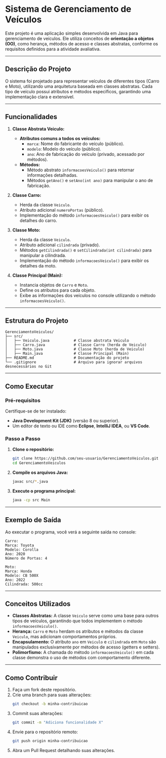 # **Sistema de Gerenciamento de Veículos**

Este projeto é uma aplicação simples desenvolvida em Java para gerenciamento de veículos. Ele utiliza conceitos de **orientação a objetos (OO)**, como herança, métodos de acesso e classes abstratas, conforme os requisitos definidos para a atividade avaliativa.

---

## **Descrição do Projeto**

O sistema foi projetado para representar veículos de diferentes tipos (Carro e Moto), utilizando uma arquitetura baseada em classes abstratas. Cada tipo de veículo possui atributos e métodos específicos, garantindo uma implementação clara e extensível.

---

## **Funcionalidades**

1. **Classe Abstrata Veiculo:**
    - **Atributos comuns a todos os veículos:**
        - `marca`: Nome do fabricante do veículo (público).
        - `modelo`: Modelo do veículo (público).
        - `ano`: Ano de fabricação do veículo (privado, acessado por métodos).
    - **Métodos:**
        - Método abstrato `informacoesVeiculo()` para retornar informações detalhadas.
        - Métodos `getAno()` e `setAno(int ano)` para manipular o ano de fabricação.

2. **Classe Carro:**
    - Herda da classe `Veiculo`.
    - Atributo adicional `numeroPortas` (público).
    - Implementação do método `informacoesVeiculo()` para exibir os detalhes do carro.

3. **Classe Moto:**
    - Herda da classe `Veiculo`.
    - Atributo adicional `cilindrada` (privado).
    - Métodos `getCilindrada()` e `setCilindrada(int cilindrada)` para manipular a cilindrada.
    - Implementação do método `informacoesVeiculo()` para exibir os detalhes da moto.

4. **Classe Principal (Main):**
    - Instancia objetos de `Carro` e `Moto`.
    - Define os atributos para cada objeto.
    - Exibe as informações dos veículos no console utilizando o método `informacoesVeiculo()`.

---

## **Estrutura do Projeto**

```
GerenciamentoVeiculos/
├── src/
│   ├── Veiculo.java           # Classe abstrata Veiculo
│   ├── Carro.java             # Classe Carro (herda de Veiculo)
│   ├── Moto.java              # Classe Moto (herda de Veiculo)
│   ├── Main.java              # Classe Principal (Main)
├── README.md                  # Documentação do projeto
└── .gitignore                 # Arquivo para ignorar arquivos desnecessários no Git
```

---

## **Como Executar**

### **Pré-requisitos**
Certifique-se de ter instalado:
- **Java Development Kit (JDK)** (versão 8 ou superior).
- Um editor de texto ou IDE como **Eclipse**, **IntelliJ IDEA**, ou **VS Code**.

### **Passo a Passo**

1. **Clone o repositório:**
   ```bash
   git clone https://github.com/seu-usuario/GerenciamentoVeiculos.git
   cd GerenciamentoVeiculos
   ```

2. **Compile os arquivos Java:**
   ```bash
   javac src/*.java
   ```

3. **Execute o programa principal:**
   ```bash
   java -cp src Main
   ```

---

## **Exemplo de Saída**

Ao executar o programa, você verá a seguinte saída no console:

```
Carro:
Marca: Toyota
Modelo: Corolla
Ano: 2020
Número de Portas: 4

Moto:
Marca: Honda
Modelo: CB 500X
Ano: 2022
Cilindrada: 500cc
```

---

## **Conceitos Utilizados**

- **Classes Abstratas:** A classe `Veiculo` serve como uma base para outros tipos de veículos, garantindo que todos implementem o método `informacoesVeiculo()`.
- **Herança:** `Carro` e `Moto` herdam os atributos e métodos da classe `Veiculo`, mas adicionam comportamentos próprios.
- **Encapsulamento:** O atributo `ano` em `Veiculo` e `cilindrada` em `Moto` são manipulados exclusivamente por métodos de acesso (getters e setters).
- **Polimorfismo:** A chamada do método `informacoesVeiculo()` em cada classe demonstra o uso de métodos com comportamento diferente.

---

## **Como Contribuir**

1. Faça um fork deste repositório.
2. Crie uma branch para suas alterações:
   ```bash
   git checkout -b minha-contribuicao
   ```
3. Commit suas alterações:
   ```bash
   git commit -m "Adiciona funcionalidade X"
   ```
4. Envie para o repositório remoto:
   ```bash
   git push origin minha-contribuicao
   ```
5. Abra um Pull Request detalhando suas alterações.
